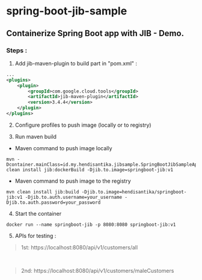 # spring-boot-jib-sample

## Containerize Spring Boot app with JIB - Demo.

### Steps :

1. Add jib-maven-plugin to build part in "pom.xml" :

````xml
...
<plugins>
    <plugin>
        <groupId>com.google.cloud.tools</groupId>
        <artifactId>jib-maven-plugin</artifactId>
        <version>3.4.4</version>
    </plugin>
</plugins>
````

2. Configure profiles to push image (locally or to registry)

3. Run maven build

* Maven command to push image locally

```shell
mvn -Dcontainer.mainClass=id.my.hendisantika.jibsample.SpringBootJibSampleApplication clean install jib:dockerBuild -Djib.to.image=springboot-jib:v1

```

* Maven command to push image to the registry

```shell
mvn clean install jib:build -Djib.to.image=hendisantika/springboot-jib:v1 -Djib.to.auth.username=your_username -Djib.to.auth.password=your_password
```

4. Start the container

```shell
docker run --name springboot-jib -p 8080:8080 springboot-jib:v1
```

5. APIs for testing :

> 1st: https://localhost:8080/api/v1/customers/all

<br/>

> 2nd: https://localhost:8080/api/v1/customers/maleCustomers
